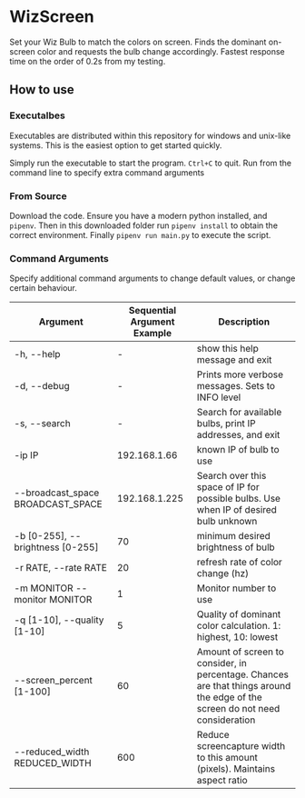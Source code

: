 # WizScreen

Set your Wiz Bulb to match the colors on screen. Finds the dominant on-screen color and requests the bulb change accordingly. Fastest response time on the order of 0.2s from my testing.

## How to use

### Executalbes

Executables are distributed within this repository for windows and unix-like systems. This is the easiest option to get started quickly.

Simply run the executable to start the program. `Ctrl+C` to quit. Run from the command line to specify extra command arguments

### From Source

Download the code. Ensure you have a modern python installed, and `pipenv`. Then in this downloaded folder run `pipenv install` to obtain the correct environment. Finally `pipenv run main.py` to execute the script.

### Command Arguments

Specify additional command arguments to change default values, or change certain behaviour.

| Argument  | Sequential Argument Example                  | Description               |
|----|----|----|
|-h, --help | -            |show this help message and exit|
|-d, --debug | -           |Prints more verbose messages. Sets to INFO level |
|-s, --search| -          |Search for available bulbs, print IP addresses, and exit |
|-ip IP | 192.168.1.66              |known IP of bulb to use 
|--broadcast_space BROADCAST_SPACE | 192.168.1.225 |              Search over this space of IP for possible bulbs. Use when IP of desired bulb unknown 
|-b [0-255], --brightness [0-255]| 70 | minimum desired brightness of bulb|
|-r RATE, --rate RATE| 20 | refresh rate of color change (hz)|
|-m MONITOR --monitor MONITOR | 1 | Monitor number to use |
|-q [1-10], --quality [1-10]| 5 |Quality of dominant color calculation. 1: highest, 10: lowest 
|--screen_percent [1-100]| 60 |Amount of screen to consider, in percentage. Chances are that things around the edge of the screen do not need consideration |
|--reduced_width REDUCED_WIDTH| 600 | Reduce screencapture width to this amount (pixels). Maintains aspect ratio |
